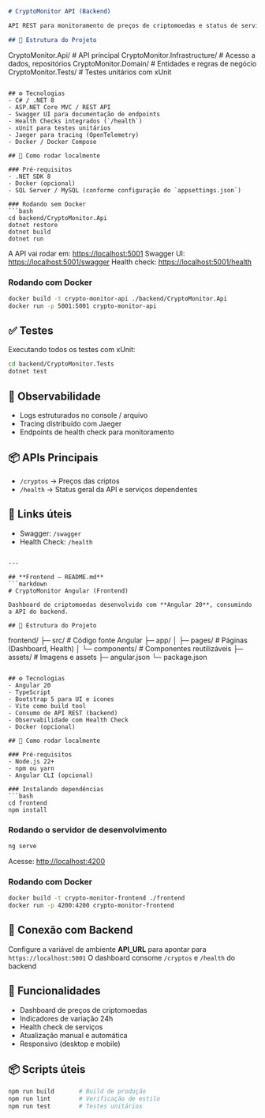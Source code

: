 
```markdown
# CryptoMonitor API (Backend)

API REST para monitoramento de preços de criptomoedas e status de serviços, construída com **.NET 8 / C#**.

## 📂 Estrutura do Projeto
```

CryptoMonitor.Api/          # API principal
CryptoMonitor.Infrastructure/ # Acesso a dados, repositórios
CryptoMonitor.Domain/       # Entidades e regras de negócio
CryptoMonitor.Tests/        # Testes unitários com xUnit

````

## ⚙️ Tecnologias
- C# / .NET 8  
- ASP.NET Core MVC / REST API  
- Swagger UI para documentação de endpoints  
- Health Checks integrados (`/health`)  
- xUnit para testes unitários  
- Jaeger para tracing (OpenTelemetry)  
- Docker / Docker Compose  

## 🚀 Como rodar localmente

### Pré-requisitos
- .NET SDK 8
- Docker (opcional)
- SQL Server / MySQL (conforme configuração do `appsettings.json`)

### Rodando sem Docker
```bash
cd backend/CryptoMonitor.Api
dotnet restore
dotnet build
dotnet run
````

A API vai rodar em: [https://localhost:5001](https://localhost:5001)
Swagger UI: [https://localhost:5001/swagger](https://localhost:5001/swagger)
Health check: [https://localhost:5001/health](https://localhost:5001/health)

### Rodando com Docker

```bash
docker build -t crypto-monitor-api ./backend/CryptoMonitor.Api
docker run -p 5001:5001 crypto-monitor-api
```

## ✅ Testes

Executando todos os testes com xUnit:

```bash
cd backend/CryptoMonitor.Tests
dotnet test
```

## 📝 Observabilidade

* Logs estruturados no console / arquivo
* Tracing distribuído com Jaeger
* Endpoints de health check para monitoramento

## 📦 APIs Principais

* `/cryptos` → Preços das criptos
* `/health` → Status geral da API e serviços dependentes

## 🔗 Links úteis

* Swagger: `/swagger`
* Health Check: `/health`

````

---

## **Frontend – README.md**
```markdown
# CryptoMonitor Angular (Frontend)

Dashboard de criptomoedas desenvolvido com **Angular 20**, consumindo a API do backend.

## 📂 Estrutura do Projeto
````

frontend/
├─ src/                # Código fonte Angular
├─ app/
│  ├─ pages/           # Páginas (Dashboard, Health)
│  └─ components/      # Componentes reutilizáveis
├─ assets/             # Imagens e assets
├─ angular.json
└─ package.json

````

## ⚙️ Tecnologias
- Angular 20  
- TypeScript  
- Bootstrap 5 para UI e ícones  
- Vite como build tool  
- Consumo de API REST (backend)  
- Observabilidade com Health Check  
- Docker (opcional)  

## 🚀 Como rodar localmente

### Pré-requisitos
- Node.js 22+
- npm ou yarn
- Angular CLI (opcional)

### Instalando dependências
```bash
cd frontend
npm install
````

### Rodando o servidor de desenvolvimento

```bash
ng serve
```

Acesse: [http://localhost:4200](http://localhost:4200)

### Rodando com Docker

```bash
docker build -t crypto-monitor-frontend ./frontend
docker run -p 4200:4200 crypto-monitor-frontend
```

## 🔗 Conexão com Backend

Configure a variável de ambiente **API\_URL** para apontar para `https://localhost:5001`
O dashboard consome `/cryptos` e `/health` do backend

## 🎨 Funcionalidades

* Dashboard de preços de criptomoedas
* Indicadores de variação 24h
* Health check de serviços
* Atualização manual e automática
* Responsivo (desktop e mobile)

## 📦 Scripts úteis

```bash
npm run build       # Build de produção
npm run lint        # Verificação de estilo
npm run test        # Testes unitários
```
